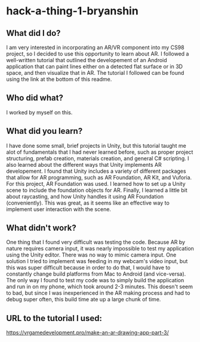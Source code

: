 # hack-a-thing-1-bryanshin

## What did I do?
I am very interested in incorporating an AR/VR component into my CS98 project, so I decided to use this opportunity to learn about AR. I followed a well-written tutorial that outlined the developement of an Android application that can paint lines either on a detected flat surface or in 3D space, and then visualize that in AR. The tutorial I followed can be found using the link at the bottom of this readme.

## Who did what?
I worked by myself on this.

## What did you learn?
I have done some small, brief projects in Unity, but this tutorial taught me alot of fundamentals that I had never learned before, such as proper project structuring, prefab creation, materials creation, and general C# scripting. I also learned about the different ways that Unity implements AR developement. I found that Unity includes a variety of different packages that allow for AR programming, such as AR Foundation, AR Kit, and Vuforia. For this project, AR Foundation was used. I learned how to set up a Unity scene to include the foundation objects for AR. Finally, I learned a little bit about raycasting, and how Unity handles it using AR Foundation (conveniently). This was great, as it seems like an effective way to implement user interaction with the scene.

## What didn't work?
One thing that I found very difficult was testing the code. Because AR by nature requires camera input, it was nearly impossible to test my application using the Unity editor. There was no way to mimic camera input. One solution I tried to implement was feeding in my webcam's video input, but this was super difficult because in order to do that, I would have to constantly change build platforms from Mac to Android (and vice-versa). The only way I found to test my code was to simply build the application and run in on my phone, which took around 2-3 minutes. This doesn't seem to bad, but since I was inexperienced in the AR making process and had to debug super often, this build time ate up a large chunk of time.


## URL to the tutorial I used:
https://vrgamedevelopment.pro/make-an-ar-drawing-app-part-3/
